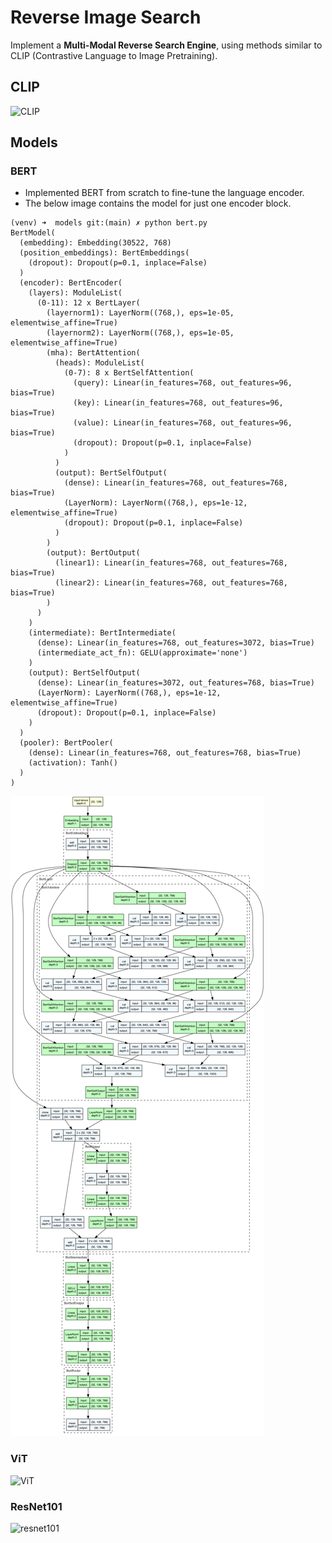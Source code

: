 # Reverse Image Search

Implement a __Multi-Modal Reverse Search Engine__, using methods similar to CLIP (Contrastive Language to Image Pretraining).

## CLIP
![CLIP](https://miro.medium.com/v2/resize:fit:1400/1*tg7akErlMSyCLQxrMtQIYw.png)


## Models

### BERT
- Implemented BERT from scratch to fine-tune the language encoder.
- The below image contains the model for just one encoder block.

```
(venv) ➜  models git:(main) ✗ python bert.py
BertModel(
  (embedding): Embedding(30522, 768)
  (position_embeddings): BertEmbeddings(
    (dropout): Dropout(p=0.1, inplace=False)
  )
  (encoder): BertEncoder(
    (layers): ModuleList(
      (0-11): 12 x BertLayer(
        (layernorm1): LayerNorm((768,), eps=1e-05, elementwise_affine=True)
        (layernorm2): LayerNorm((768,), eps=1e-05, elementwise_affine=True)
        (mha): BertAttention(
          (heads): ModuleList(
            (0-7): 8 x BertSelfAttention(
              (query): Linear(in_features=768, out_features=96, bias=True)
              (key): Linear(in_features=768, out_features=96, bias=True)
              (value): Linear(in_features=768, out_features=96, bias=True)
              (dropout): Dropout(p=0.1, inplace=False)
            )
          )
          (output): BertSelfOutput(
            (dense): Linear(in_features=768, out_features=768, bias=True)
            (LayerNorm): LayerNorm((768,), eps=1e-12, elementwise_affine=True)
            (dropout): Dropout(p=0.1, inplace=False)
          )
        )
        (output): BertOutput(
          (linear1): Linear(in_features=768, out_features=768, bias=True)
          (linear2): Linear(in_features=768, out_features=768, bias=True)
        )
      )
    )
    (intermediate): BertIntermediate(
      (dense): Linear(in_features=768, out_features=3072, bias=True)
      (intermediate_act_fn): GELU(approximate='none')
    )
    (output): BertSelfOutput(
      (dense): Linear(in_features=3072, out_features=768, bias=True)
      (LayerNorm): LayerNorm((768,), eps=1e-12, elementwise_affine=True)
      (dropout): Dropout(p=0.1, inplace=False)
    )
  )
  (pooler): BertPooler(
    (dense): Linear(in_features=768, out_features=768, bias=True)
    (activation): Tanh()
  )
)
```

![bert-model](/reports/images/bert/BertModel.png)

### ViT

![ViT](https://learnopencv.com/wp-content/uploads/2023/02/image-9.png)


### ResNet101

![resnet101](https://huggingface.co/datasets/huggingface/documentation-images/resolve/main/resnet_architecture.png)
